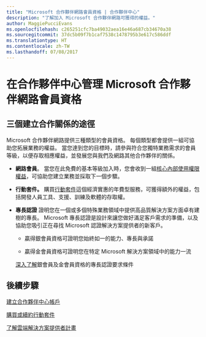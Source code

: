 ```yaml
---
title: "Microsoft 合作夥伴網路會員資格 | 合作夥伴中心"
description: "了解加入 Microsoft 合作夥伴網路可獲得的權益。"
author: MaggiePucciEvans
ms.openlocfilehash: c265251cfc7ba49032aea16e46a687cb34670a38
ms.sourcegitcommit: 37dc5b09f7b1caf7538c1478795b3e617c586ddf
ms.translationtype: HT
ms.contentlocale: zh-TW
ms.lasthandoff: 07/08/2017
---
```

# <a name="manage-your-microsoft-partner-network-membership-on-partner-center"></a>在合作夥伴中心管理 Microsoft 合作夥伴網路會員資格

## <a name="three-paths-to-partnership"></a>三個建立合作關係的途徑

Microsoft 合作夥伴網路提供三種類型的會員資格。 每個類型都會提供一組可協助您拓展業務的權益。 當您達到您的目標時，請參與符合您獨特業務需求的會員等級，以便存取相應權益，並發展您與我們及網路其他合作夥伴的關係。

-   **網路會員**。 當您在此免費的基本等級加入時，您會收到一組[核心內部使用權限權益]( https://partner.microsoft.com/membership/core-benefits)，可協助您建立業務並採取下一個步驟。

-   **行動套件。** 購買[行動套件](mpn-get-action-pack.md)這個經濟實惠的年費型服務，可獲得額外的權益，包括開發人員工具、支援、訓練及軟體的存取權。

-   **專長認證** 證明您在一個或多個特殊業務領域中提供高品質解決方案方面卓有建樹的專長。 Microsoft 專長認證是設計來讓您做好滿足客戶需求的準備，以及協助您吸引正在尋找 Microsoft 認證解決方案提供者的新客戶。 

    -   贏得銀會員資格可證明您始終如一的能力、專長與承諾

    -   贏得金會員資格可證明您在特定 Microsoft 解決方案領域中的能力一流

    [深入了解](learn-about-competencies.md)銀會員及金會員資格的專長認證要求條件


## <a name="next-steps"></a>後續步驟

[建立合作夥伴中心帳戶](mpn-create-a-partner-center-account.md)

[購買或續約行動套件](mpn-get-action-pack.md)

[了解雲端解決方案提供者計畫](https://partner.microsoft.com/cloud-solution-provider)

